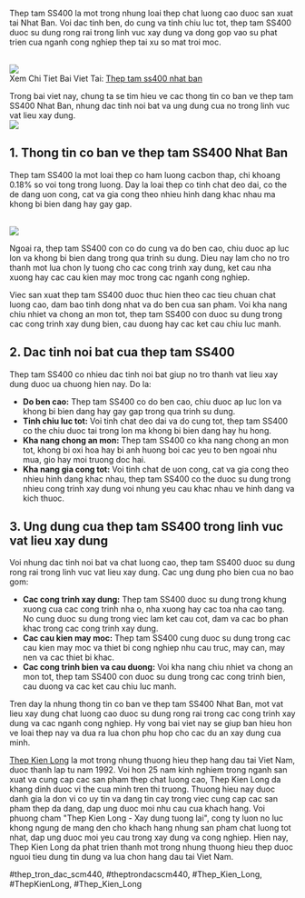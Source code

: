 <p>Thep tam SS400 la mot trong nhung loai thep chat luong cao duoc san xuat tai Nhat Ban. Voi dac tinh ben, do cung va tinh chiu luc tot, thep tam SS400 duoc su dung rong rai trong linh vuc xay dung va dong gop vao su phat trien cua nganh cong nghiep thep tai xu so mat troi moc.</p><br><img src="https://thepkienlong.vn/upload/images/t%E1%BA%A5m%20a36%2012ly(1).jpg"></br>
Xem Chi Tiet Bai Viet Tai: <a href="https://thepkienlong.vn/thep-tam-ss400-nhat-ban.html">Thep tam ss400 nhat ban</a><p>Trong bai viet nay, chung ta se tim hieu ve cac thong tin co ban ve thep tam SS400 Nhat Ban, nhung dac tinh noi bat va ung dung cua no trong linh vuc vat lieu xay dung.<br><img src="https://thepkienlong.vn/upload/images/th%C3%A9p%20t%E1%BA%A5m%20ah36(1).jpg"></br><h2>1. Thong tin co ban ve thep tam SS400 Nhat Ban</h2><p>Thep tam SS400 la mot loai thep co ham luong cacbon thap, chi khoang 0.18% so voi tong trong luong. Day la loai thep co tinh chat deo dai, co the de dang uon cong, cat va gia cong theo nhieu hinh dang khac nhau ma khong bi bien dang hay gay gap.</p><br><img src="https://thepkienlong.vn/upload/images/th%C3%A9p%20t%E1%BA%A5m%20ah36(1).jpg"></br><p>Ngoai ra, thep tam SS400 con co do cung va do ben cao, chiu duoc ap luc lon va khong bi bien dang trong qua trinh su dung. Dieu nay lam cho no tro thanh mot lua chon ly tuong cho cac cong trinh xay dung, ket cau nha xuong hay cac cau kien may moc trong cac nganh cong nghiep.<p>Viec san xuat thep tam SS400 duoc thuc hien theo cac tieu chuan chat luong cao, dam bao tinh dong nhat va do ben cua san pham. Voi kha nang chiu nhiet va chong an mon tot, thep tam SS400 con duoc su dung trong cac cong trinh xay dung bien, cau duong hay cac ket cau chiu luc manh.</p><h2>2. Dac tinh noi bat cua thep tam SS400</h2><p>Thep tam SS400 co nhieu dac tinh noi bat giup no tro thanh vat lieu xay dung duoc ua chuong hien nay. Do la:<ul>
<li><strong>Do ben cao:</strong> Thep tam SS400 co do ben cao, chiu duoc ap luc lon va khong bi bien dang hay gay gap trong qua trinh su dung.</li>
<li><strong>Tinh chiu luc tot:</strong> Voi tinh chat deo dai va do cung tot, thep tam SS400 co the chiu duoc tai trong lon ma khong bi bien dang hay hu hong.</li>
<li><strong>Kha nang chong an mon:</strong> Thep tam SS400 co kha nang chong an mon tot, khong bi oxi hoa hay bi anh huong boi cac yeu to ben ngoai nhu mua, gio hay moi truong doc hai.</li>
<li><strong>Kha nang gia cong tot:</strong> Voi tinh chat de uon cong, cat va gia cong theo nhieu hinh dang khac nhau, thep tam SS400 co the duoc su dung trong nhieu cong trinh xay dung voi nhung yeu cau khac nhau ve hinh dang va kich thuoc.</li>
</ul><h2>3. Ung dung cua thep tam SS400 trong linh vuc vat lieu xay dung</h2><p>Voi nhung dac tinh noi bat va chat luong cao, thep tam SS400 duoc su dung rong rai trong linh vuc vat lieu xay dung. Cac ung dung pho bien cua no bao gom:</p><ul>
<li><strong>Cac cong trinh xay dung:</strong> Thep tam SS400 duoc su dung trong khung xuong cua cac cong trinh nha o, nha xuong hay cac toa nha cao tang. No cung duoc su dung trong viec lam ket cau cot, dam va cac bo phan khac trong cac cong trinh xay dung.</li>
<li><strong>Cac cau kien may moc:</strong> Thep tam SS400 cung duoc su dung trong cac cau kien may moc va thiet bi cong nghiep nhu cau truc, may can, may nen va cac thiet bi khac.</li>
<li><strong>Cac cong trinh bien va cau duong:</strong> Voi kha nang chiu nhiet va chong an mon tot, thep tam SS400 con duoc su dung trong cac cong trinh bien, cau duong va cac ket cau chiu luc manh.</li>
</ul><p>Tren day la nhung thong tin co ban ve thep tam SS400 Nhat Ban, mot vat lieu xay dung chat luong cao duoc su dung rong rai trong cac cong trinh xay dung va cac nganh cong nghiep. Hy vong bai viet nay se giup ban hieu hon ve loai thep nay va dua ra lua chon phu hop cho cac du an xay dung cua minh.</p><p><a href="https://thepkienlong.vn/">Thep Kien Long</a> la mot trong nhung thuong hieu thep hang dau tai Viet Nam, duoc thanh lap tu nam 1992. Voi hon 25 nam kinh nghiem trong nganh san xuat va cung cap cac san pham thep chat luong cao, Thep Kien Long da khang dinh duoc vi the cua minh tren thi truong. Thuong hieu nay duoc danh gia la don vi co uy tin va dang tin cay trong viec cung cap cac san pham thep da dang, dap ung duoc moi nhu cau cua khach hang. Voi phuong cham "Thep Kien Long - Xay dung tuong lai", cong ty luon no luc khong ngung de mang den cho khach hang nhung san pham chat luong tot nhat, dap ung duoc moi yeu cau trong xay dung va cong nghiep. Hien nay, Thep Kien Long da phat trien thanh mot trong nhung thuong hieu thep duoc nguoi tieu dung tin dung va lua chon hang dau tai Viet Nam.</p>
#thep_tron_dac_scm440, #theptrondacscm440, #Thep_Kien_Long, #ThepKienLong, #Thep_Kien_Long
